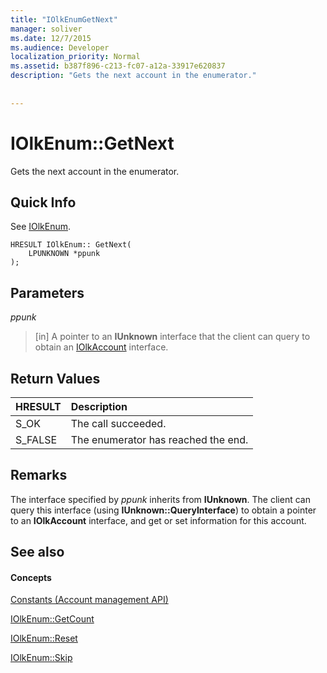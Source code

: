 ```yaml
---
title: "IOlkEnumGetNext"
manager: soliver
ms.date: 12/7/2015
ms.audience: Developer
localization_priority: Normal
ms.assetid: b387f896-c213-fc07-a12a-33917e620837
description: "Gets the next account in the enumerator."
 
 
---
```


# IOlkEnum::GetNext

Gets the next account in the enumerator.
  
## Quick Info

See [IOlkEnum](iolkenum.md).
  
```
HRESULT IOlkEnum:: GetNext( 
    LPUNKNOWN *ppunk 
);

```

## Parameters

 _ppunk_
  
> [in] A pointer to an **IUnknown** interface that the client can query to obtain an [IOlkAccount](iolkaccount.md) interface. 
    
## Return Values

|**HRESULT**|**Description**|
|:-----|:-----|
|S_OK  <br/> |The call succeeded.  <br/> |
|S_FALSE  <br/> |The enumerator has reached the end.  <br/> |
   
## Remarks

The interface specified by  *ppunk*  inherits from **IUnknown**. The client can query this interface (using **IUnknown::QueryInterface**) to obtain a pointer to an **IOlkAccount** interface, and get or set information for this account. 
  
## See also

#### Concepts

[Constants (Account management API)](constants-account-management-api.md)
  
[IOlkEnum::GetCount](iolkenum-getcount.md)
  
[IOlkEnum::Reset](iolkenum-reset.md)
  
[IOlkEnum::Skip](iolkenum-skip.md)


